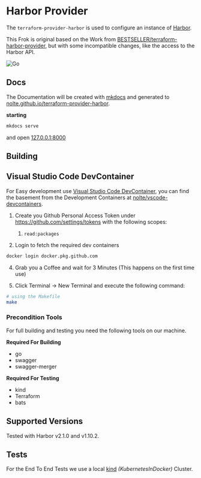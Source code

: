 # Harbor Provider
The ```terraform-provider-harbor``` is used to configure an instance of [Harbor](https://goharbor.io).

This Frok is original based on the Work from [BESTSELLER/terraform-harbor-provider](https://github.com/BESTSELLER/terraform-harbor-provider), but with some incompatible changes, like the access to the Harbor API.

![Go](https://github.com/nolte/terraform-provider-harbor/workflows/Go/badge.svg)

## Docs

The Documentation will be created with [mkdocs](https://www.mkdocs.org/) and generated to [nolte.github.io/terraform-provider-harbor](https://nolte.github.io/terraform-provider-harbor/).

**starting**
```bash
mkdocs serve
```
and open [127.0.0.1:8000](http://127.0.0.1:8000/)

## Building

## Visual Studio Code DevContainer

For Easy development use [Visual Studio Code DevContainer](https://code.visualstudio.com/docs/remote/containers), you can find the basement from the Development Containers at [nolte/vscode-devcontainers](https://github.com/nolte/vscode-devcontainers).

1. Create you Github Personal Access Token under https://github.com/settings/tokens with the following scopes:
   1. `read:packages`

2. Login to fetch the required dev containers

```sh
docker login docker.pkg.github.com
```

4. Grab you a Coffee and wait for 3 Minutes (This happens on the first time use)

3. Click Terminal -> New Terminal and execute the following command:

```sh
# using the Makefile
make
```

### Precondition Tools

For full building and testing you need the following tools on our machine.

**Required For Building**

* go
* swagger
* swagger-merger

**Required For Testing**
* kind
* Terraform
* bats

## Supported Versions

Tested with Harbor v2.1.0 and v1.10.2.

## Tests

For the End To End Tests we use a local [kind](https://kind.sigs.k8s.io) _(KubernetesInDocker)_ Cluster.

